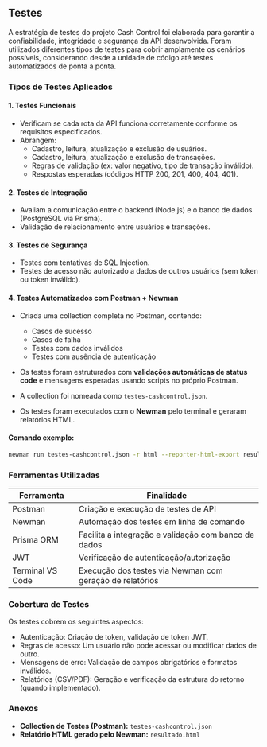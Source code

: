 ## Testes

A estratégia de testes do projeto Cash Control foi elaborada para garantir a confiabilidade, integridade e segurança da API desenvolvida. Foram utilizados diferentes tipos de testes para cobrir amplamente os cenários possíveis, considerando desde a unidade de código até testes automatizados de ponta a ponta.

### Tipos de Testes Aplicados

#### 1. Testes Funcionais

- Verificam se cada rota da API funciona corretamente conforme os requisitos especificados.
- Abrangem:
  - Cadastro, leitura, atualização e exclusão de usuários.
  - Cadastro, leitura, atualização e exclusão de transações.
  - Regras de validação (ex: valor negativo, tipo de transação inválido).
  - Respostas esperadas (códigos HTTP 200, 201, 400, 404, 401).

#### 2. Testes de Integração

- Avaliam a comunicação entre o backend (Node.js) e o banco de dados (PostgreSQL via Prisma).
- Validação de relacionamento entre usuários e transações.

#### 3. Testes de Segurança

- Testes com tentativas de SQL Injection.
- Testes de acesso não autorizado a dados de outros usuários (sem token ou token inválido).

#### 4. Testes Automatizados com Postman + Newman

- Criada uma collection completa no Postman, contendo:

  - Casos de sucesso
  - Casos de falha
  - Testes com dados inválidos
  - Testes com ausência de autenticação

- Os testes foram estruturados com **validações automáticas de status code** e mensagens esperadas usando scripts no próprio Postman.

- A collection foi nomeada como `testes-cashcontrol.json`.

- Os testes foram executados com o **Newman** pelo terminal e geraram relatórios HTML.

#### Comando exemplo:

```bash
newman run testes-cashcontrol.json -r html --reporter-html-export resultado.html
```

### Ferramentas Utilizadas

| Ferramenta          | Finalidade                                               |
| ------------------- | -------------------------------------------------------- |
| Postman             | Criação e execução de testes de API                      |
| Newman              | Automação dos testes em linha de comando                 |
| Prisma ORM          | Facilita a integração e validação com banco de dados     |
| JWT                 | Verificação de autenticação/autorização                  |
| Terminal VS Code | Execução dos testes via Newman com geração de relatórios |

### Cobertura de Testes

Os testes cobrem os seguintes aspectos:

- Autenticação: Criação de token, validação de token JWT.
- Regras de acesso: Um usuário não pode acessar ou modificar dados de outro.
- Mensagens de erro: Validação de campos obrigatórios e formatos inválidos.
- Relatórios (CSV/PDF): Geração e verificação da estrutura do retorno (quando implementado).

### Anexos

- **Collection de Testes (Postman):** `testes-cashcontrol.json`
- **Relatório HTML gerado pelo Newman:** `resultado.html`


